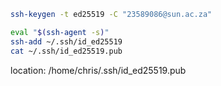 ```bash
ssh-keygen -t ed25519 -C "23589086@sun.ac.za"
```
```bash
eval "$(ssh-agent -s)"
ssh-add ~/.ssh/id_ed25519
cat ~/.ssh/id_ed25519.pub
```

location: /home/chris/.ssh/id_ed25519.pub